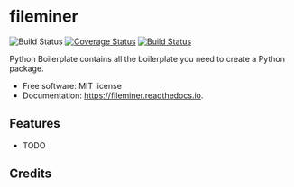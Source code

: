 fileminer
=========

![Build Status](https://github.com/DanSchl/fileminer/workflows/pytesting/badge.svg)
[![Coverage Status](https://github.com/DanSchl/fileminer/workflows/codecov/coverage-badge.svg)](./reports/coverage/index.html)
[![Build Status](https://app.travis-ci.com/DanSchl/fileminer.svg?branch=main)](https://app.travis-ci.com/DanSchl/fileminer)

Python Boilerplate contains all the boilerplate you need to create a Python package.


* Free software: MIT license
* Documentation: https://fileminer.readthedocs.io.


Features
--------

* TODO

Credits
-------
